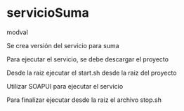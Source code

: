 # servicioSuma
modval 

Se crea versión del servicio para suma

Para ejecutar el servicio, se debe descargar el proyecto

Desde la raiz ejecutar el start.sh desde la raiz del proyecto

Utilizar SOAPUI para ejecutar el servicio

Para finalizar ejecutar desde la raiz el archivo stop.sh
